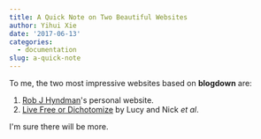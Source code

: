 ```yaml
---
title: A Quick Note on Two Beautiful Websites
author: Yihui Xie
date: '2017-06-13'
categories:
  - documentation
slug: a-quick-note
---
```


To me, the two most impressive websites based on **blogdown** are:

1. [Rob J Hyndman](https://robjhyndman.com)'s personal website.
1. [Live Free or Dichotomize](http://livefreeordichotomize.com) by Lucy and Nick _et al_.

I'm sure there will be more.
